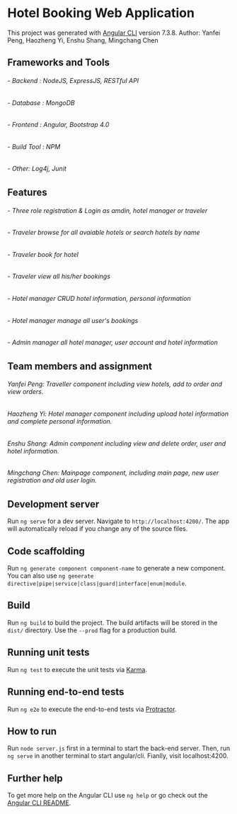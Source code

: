 # Hotel Booking Web Application

This project was generated with [Angular CLI](https://github.com/angular/angular-cli) version 7.3.8.
Author: Yanfei Peng, Haozheng Yi, Enshu Shang, Mingchang Chen

## Frameworks and Tools
  ###### - Backend : NodeJS, ExpressJS, RESTful API
  ###### - Database : MongoDB
  ###### - Frontend : Angular, Bootstrap 4.0
  ###### - Build Tool : NPM
  ###### - Other: Log4j, Junit
  
## Features
  ###### - Three role registration & Login as amdin, hotel manager or traveler
  ###### - Traveler browse for all avaiable hotels or search hotels by name
  ###### - Traveler book for hotel
  ###### - Traveler view all his/her bookings
  ###### - Hotel manager CRUD hotel information, personal information
  ###### - Hotel manager manage all user's bookings
  ###### - Admin manager all hotel manager, user account and hotel information

## Team members and assignment

  ###### Yanfei Peng: Traveller component including view hotels, add to order and view orders.
  ###### Haozheng Yi: Hotel manager component including upload hotel information and complete personal information.
  ###### Enshu Shang: Admin component including view and delete order, user and hotel information.
  ###### Mingchang Chen: Mainpage component, including main page, new user registration and old user login.

## Development server

Run `ng serve` for a dev server. Navigate to `http://localhost:4200/`. The app will automatically reload if you change any of the source files.

## Code scaffolding

Run `ng generate component component-name` to generate a new component. You can also use `ng generate directive|pipe|service|class|guard|interface|enum|module`.

## Build

Run `ng build` to build the project. The build artifacts will be stored in the `dist/` directory. Use the `--prod` flag for a production build.

## Running unit tests

Run `ng test` to execute the unit tests via [Karma](https://karma-runner.github.io).

## Running end-to-end tests

Run `ng e2e` to execute the end-to-end tests via [Protractor](http://www.protractortest.org/).

## How to run

Run `node server.js` first in a terminal to start the back-end server. Then, run `ng serve` in another terminal to start angular/cli. Fianlly, visit localhost:4200.

## Further help

To get more help on the Angular CLI use `ng help` or go check out the [Angular CLI README](https://github.com/angular/angular-cli/blob/master/README.md).
